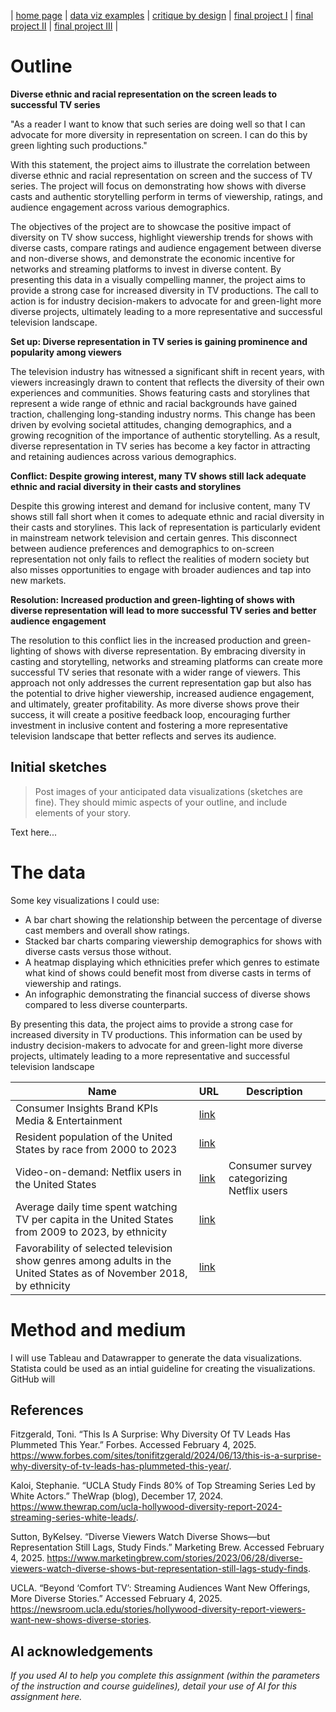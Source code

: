 | [home page](https://cheejulee.github.io/christine-dataviz-portfolio/) | [data viz examples](dataviz-examples) | [critique by design](critique-by-design) | [final project I](final-project-part-one) | [final project II](final-project-part-two) | [final project III](final-project-part-three) |

# Outline
 
**Diverse ethnic and racial representation on the screen leads to successful TV series**

"As a reader I want to know that such series are doing well so that I can advocate for more diversity in representation on screen. I can do this by green lighting such productions."

With this statement, the project aims to illustrate the correlation between diverse ethnic and racial representation on screen and the success of TV series. The project will focus on demonstrating how shows with diverse casts and authentic storytelling perform in terms of viewership, ratings, and audience engagement across various demographics.

The objectives of the project are to showcase the positive impact of diversity on TV show success, highlight viewership trends for shows with diverse casts, compare ratings and audience engagement between diverse and non-diverse shows, and demonstrate the economic incentive for networks and streaming platforms to invest in diverse content. By presenting this data in a visually compelling manner, the project aims to provide a strong case for increased diversity in TV productions. The call to action is for industry decision-makers to advocate for and green-light more diverse projects, ultimately leading to a more representative and successful television landscape.

**Set up: Diverse representation in TV series is gaining prominence and popularity among viewers**

The television industry has witnessed a significant shift in recent years, with viewers increasingly drawn to content that reflects the diversity of their own experiences and communities. Shows featuring casts and storylines that represent a wide range of ethnic and racial backgrounds have gained traction, challenging long-standing industry norms. This change has been driven by evolving societal attitudes, changing demographics, and a growing recognition of the importance of authentic storytelling. As a result, diverse representation in TV series has become a key factor in attracting and retaining audiences across various demographics.

**Conflict: Despite growing interest, many TV shows still lack adequate ethnic and racial diversity in their casts and storylines**

Despite this growing interest and demand for inclusive content, many TV shows still fall short when it comes to adequate ethnic and racial diversity in their casts and storylines. This lack of representation is particularly evident in mainstream network television and certain genres. This disconnect between audience preferences and demographics to on-screen representation not only fails to reflect the realities of modern society but also misses opportunities to engage with broader audiences and tap into new markets.

**Resolution: Increased production and green-lighting of shows with diverse representation will lead to more successful TV series and better audience engagement**

The resolution to this conflict lies in the increased production and green-lighting of shows with diverse representation. By embracing diversity in casting and storytelling, networks and streaming platforms can create more successful TV series that resonate with a wider range of viewers. This approach not only addresses the current representation gap but also has the potential to drive higher viewership, increased audience engagement, and ultimately, greater profitability. As more diverse shows prove their success, it will create a positive feedback loop, encouraging further investment in inclusive content and fostering a more representative television landscape that better reflects and serves its audience.

## Initial sketches
> Post images of your anticipated data visualizations (sketches are fine). They should mimic aspects of your outline, and include elements of your story.  

Text here...

# The data

Some key visualizations I could use: 
- A bar chart showing the relationship between the percentage of diverse cast members and overall show ratings.
- Stacked bar charts comparing viewership demographics for shows with diverse casts versus those without.
- A heatmap displaying which ethnicities prefer which genres to estimate what kind of shows could benefit most from diverse casts in terms of viewership and ratings.
- An infographic demonstrating the financial success of diverse shows compared to less diverse counterparts.

By presenting this data, the project aims to provide a strong case for increased diversity in TV productions. This information can be used by industry decision-makers to advocate for and green-light more diverse projects, ultimately leading to a more representative and successful television landscape

| Name | URL | Description |
|------|-----|-------------|
|Consumer Insights Brand KPIs Media & Entertainment| [link](https://www.statista.com/global-consumer-survey/tool/53/pro_usa_202300_ent?index=0&absolute=0&population=1&missing=0&rows%5B0%5D=v9801_tvse_tvseriesshows_attitudes&rows%5B1%5D=v9804c_tvse_tvseriesshows_brandusage&tgeditor=0&pendo=0)|             |
|Resident population of the United States by race from 2000 to 2023|[link](https://www-statista-com.cmu.idm.oclc.org/statistics/183489/population-of-the-us-by-ethnicity-since-2000/)|             |
|Video-on-demand: Netflix users in the United States|[link](https://www.statista.com/study/73427/video-on-demand-netflix-users-in-the-united-states/)|Consumer survey categorizing Netflix users|
|Average daily time spent watching TV per capita in the United States from 2009 to 2023, by ethnicity|[link](https://www.statista.com/statistics/411806/average-daily-time-watching-tv-us-ethnicity/)|             |
|Favorability of selected television show genres among adults in the United States as of November 2018, by ethnicity|[link](https://www-statista-com.cmu.idm.oclc.org/statistics/948548/preferred-tv-show-types-in-the-us-by-ethnicity/)|             |

# Method and medium
I will use Tableau and Datawrapper to generate the data visualizations. Statista could be used as an intial guideline for creating the visualizations. GitHub will 

## References
Fitzgerald, Toni. “This Is A Surprise: Why Diversity Of TV Leads Has Plummeted This Year.” Forbes. Accessed February 4, 2025. https://www.forbes.com/sites/tonifitzgerald/2024/06/13/this-is-a-surprise-why-diversity-of-tv-leads-has-plummeted-this-year/.

Kaloi, Stephanie. “UCLA Study Finds 80% of Top Streaming Series Led by White Actors.” TheWrap (blog), December 17, 2024. https://www.thewrap.com/ucla-hollywood-diversity-report-2024-streaming-series-white-leads/.

Sutton, ByKelsey. “Diverse Viewers Watch Diverse Shows—but Representation Still Lags, Study Finds.” Marketing Brew. Accessed February 4, 2025. https://www.marketingbrew.com/stories/2023/06/28/diverse-viewers-watch-diverse-shows-but-representation-still-lags-study-finds.

UCLA. “Beyond ‘Comfort TV’: Streaming Audiences Want New Offerings, More Diverse Stories.” Accessed February 4, 2025. https://newsroom.ucla.edu/stories/hollywood-diversity-report-viewers-want-new-shows-diverse-stories.

## AI acknowledgements
_If you used AI to help you complete this assignment (within the parameters of the instruction and course guidelines), detail your use of AI for this assignment here._
